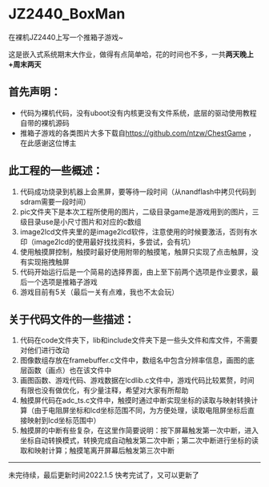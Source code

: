 # JZ2440_BoxMan
在裸机JZ2440上写一个推箱子游戏~

这是嵌入式系统期末大作业，做得有点简单哈，花的时间也不多，一共**两天晚上+周末两天**

## 首先声明：  
* 代码为裸机代码，没有uboot没有内核更没有文件系统，底层的驱动使用教程自带的裸机源码  
* 推箱子游戏的各类图片大多下载自<https://github.com/ntzw/ChestGame> ，在此感谢这位博主

## 此工程的一些概述：    
1. 代码成功烧录到机器上会黑屏，要等待一段时间（从nandflash中拷贝代码到sdram需要一段时间）  
2. pic文件夹下是本次工程所使用的图片，二级目录game是游戏用到的图片，三级目录use是小尺寸图片和对应的c数组  
3. image2lcd文件夹里的是image2lcd软件，注意使用的时候要激活，否则有水印（image2lcd的使用最好找找资料，多尝试，会有坑）
4. 使用触摸屏控制，触摸时最好使用附带的触摸笔，触屏只实现了点击触屏，没有实现拖拽触屏  
5. 代码开始运行后是一个简易的选择界面，由上至下前两个选项是作业要求，最后一个选项是推箱子游戏  
6. 游戏目前有5关（最后一关有点难，我也不太会玩）


## 关于代码文件的一些描述：  
1. 代码在code文件夹下，lib和include文件夹下是一些头文件和库文件，不需要对他们进行改动  
2. 图像数组存放在framebuffer.c文件中，数组名中包含分辨率信息，画图的底层函数（画点）也在该文件中
3. 画图函数、游戏代码、游戏数据在lcdlib.c文件中，游戏代码比较累赘，时间有限也没有做优化，有少量注释，希望对大家有所帮助
4. 触摸屏代码在adc_ts.c文件中，触摸时通过中断实现坐标的读取与映射转换计算（由于电阻屏坐标和lcd坐标范围不同，为方便处理，读取电阻屏坐标后直接映射到lcd坐标范围中）
5. 触摸屏的中断有些复杂，在这里作简要说明：按下屏幕触发第一次中断，进入坐标自动转换模式，转换完成自动触发第二次中断；第二次中断进行坐标的读取和映射计算；触摸笔离开屏幕后触发第三次中断

  
  ***
  未完待续，最后更新时间2022.1.5
  快考完试了，又可以更新了
